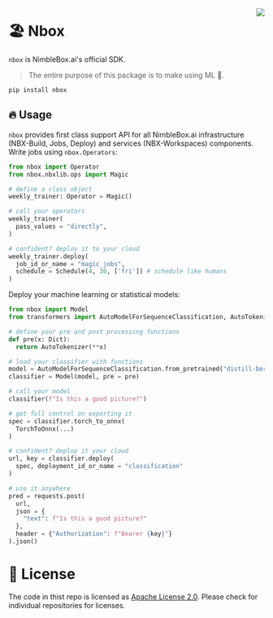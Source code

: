 <a href="https://nimblebox.ai/" target="_blank"><img src="./assets/built_at_nbx.svg" align="right"></a>

# 🏖️ Nbox

`nbox` is NimbleBox.ai's official SDK.

> The entire purpose of this package is to make using ML 🥶.

```
pip install nbox
```

## 🔥 Usage

`nbox` provides first class support API for all NimbleBox.ai infrastructure (NBX-Build, Jobs, Deploy) and services (NBX-Workspaces) components. Write jobs using `nbox.Operators`:

```python
from nbox import Operator
from nbox.nbxlib.ops import Magic

# define a class object
weekly_trainer: Operator = Magic()

# call your operators
weekly_trainer(
  pass_values = "directly",
)

# confident? deploy it to your cloud
weekly_trainer.deploy(
  job_id_or_name = "magic_jobs",
  schedule = Schedule(4, 30, ['fri']) # schedule like humans
)
```

Deploy your machine learning or statistical models:

```python
from nbox import Model
from transformers import AutoModelForSequenceClassification, AutoTokenizer

# define your pre and post processing functions
def pre(x: Dict):
  return AutoTokenizer(**x)

# load your classifier with functions
model = AutoModelForSequenceClassification.from_pretrained("distill-bert")
classifier = Model(model, pre = pre)

# call your model
classifier(f"Is this a good picture?")

# get full control on exporting it
spec = classifier.torch_to_onnx(
  TorchToOnnx(...)
)

# confident? deploy it your cloud
url, key = classifier.deploy(
  spec, deployment_id_or_name = "classification"
)

# use it anywhere
pred = requests.post(
  url,
  json = {
    "text": f"Is this a good picture?"
  },
  header = {"Authorization": f"Bearer {key}"}
).json()
```

# 🧩 License

The code in thist repo is licensed as [Apache License 2.0](./LICENSE). Please check for individual repositories for licenses.
